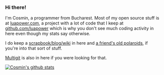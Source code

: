### Hi there!

I'm Cosmin, a programmer from Bucharest. Most of my open source stuff is at [luapower.com](https://luapower.com), a project with a lot of code that I keep at 
[github.com/luapower](https://github.com/luapower) which is why you don't see much coding activity in here even though my stats say otherwise.

I do keep a [scrapbook/blog/wiki](https://github.com/capr/scrapbook) in here and [a friend's old polaroids](https://rawgit.com/capr/oldbeat/master/index.html), if you're into that sort of stuff.

[Multigit](https://github.com/capr/mgit) is also in here if you were looking for that.

[![Cosmin's github stats](https://github-readme-stats.vercel.app/api?username=capr)](https://github.com/anuraghazra/github-readme-stats)
